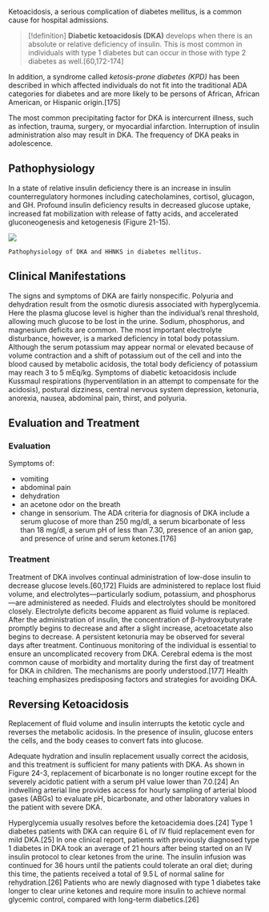 Ketoacidosis, a serious complication of diabetes mellitus, is a common cause for hospital admissions. 
>[!definition]
>**Diabetic ketoacidosis (DKA)** develops when there is an absolute or relative deficiency of insulin. This is most common in individuals with type 1 diabetes but can occur in those with type 2 diabetes as well.[60,172-174]
>

In addition, a syndrome called _ketosis-prone diabetes (KPD)_ has been described in which affected individuals do not fit into the traditional ADA categories for diabetes and are more likely to be persons of African, African American, or Hispanic origin.[175] 

The most common precipitating factor for DKA is intercurrent illness, such as infection, trauma, surgery, or myocardial infarction. 
Interruption of insulin administration also may result in DKA. 
The frequency of DKA peaks in adolescence.

## Pathophysiology
In a state of relative insulin deficiency there is an increase in insulin counterregulatory hormones including catecholamines, cortisol, glucagon, and GH. 
Profound insulin deficiency results in decreased glucose uptake, increased fat mobilization with release of fatty acids, and accelerated gluconeogenesis and ketogenesis (Figure 21-15). 

![](https://sherpath-prod-bookxmlir.s3.amazonaws.com/B978-0-323-06584-9-key/9780323065849/BODY/B9780323065849000218/main.assets/images/gr15.jpg?X-Amz-Algorithm=AWS4-HMAC-SHA256&X-Amz-Date=20240209T194353Z&X-Amz-SignedHeaders=host&X-Amz-Expires=18000&X-Amz-Credential=AKIAVKN46MQBWN3UOBCX%2F20240209%2Fus-east-1%2Fs3%2Faws4_request&X-Amz-Signature=eb8c9e0b3632ec0415f1a12f6bffa5eaf5654d52032f537013671a9671569c00)

`Pathophysiology of DKA and HHNKS in diabetes mellitus.`

## Clinical Manifestations
The signs and symptoms of DKA are fairly nonspecific. Polyuria and dehydration result from the osmotic diuresis associated with hyperglycemia. Here the plasma glucose level is higher than the individual’s renal threshold, allowing much glucose to be lost in the urine. Sodium, phosphorus, and magnesium deficits are common. The most important electrolyte disturbance, however, is a marked deficiency in total body potassium. Although the serum potassium may appear normal or elevated because of volume contraction and a shift of potassium out of the cell and into the blood caused by metabolic acidosis, the total body deficiency of potassium may reach 3 to 5 mEq/kg. Symptoms of diabetic ketoacidosis include Kussmaul respirations (hyperventilation in an attempt to compensate for the acidosis), postural dizziness, central nervous system depression, ketonuria, anorexia, nausea, abdominal pain, thirst, and polyuria.
## Evaluation and Treatment
### Evaluation
Symptoms of: 
- vomiting
- abdominal pain
- dehydration
- an acetone odor on the breath
- change in sensorium. The ADA criteria for diagnosis of DKA include a serum glucose of more than 250 mg/dl, a serum bicarbonate of less than 18 mg/dl, a serum pH of less than 7.30, presence of an anion gap, and presence of urine and serum ketones.[176]
### Treatment
Treatment of DKA involves continual administration of low-dose insulin to decrease glucose levels.[60,172] Fluids are administered to replace lost fluid volume, and electrolytes—particularly sodium, potassium, and phosphorus—are administered as needed. Fluids and electrolytes should be monitored closely. Electrolyte deficits become apparent as fluid volume is replaced. After the administration of insulin, the concentration of β-hydroxybutyrate promptly begins to decrease and after a slight increase, acetoacetate also begins to decrease. A persistent ketonuria may be observed for several days after treatment. Continuous monitoring of the individual is essential to ensure an uncomplicated recovery from DKA. Cerebral edema is the most common cause of morbidity and mortality during the first day of treatment for DKA in children. The mechanisms are poorly understood.[177] Health teaching emphasizes predisposing factors and strategies for avoiding DKA.

## Reversing Ketoacidosis

Replacement of fluid volume and insulin interrupts the ketotic cycle and reverses the metabolic acidosis. In the presence of insulin, glucose enters the cells, and the body ceases to convert fats into glucose.

Adequate hydration and insulin replacement usually correct the acidosis, and this treatment is sufficient for many patients with DKA. As shown in Figure 24-3, replacement of bicarbonate is no longer routine except for the severely acidotic patient with a serum pH value lower than 7.0.[24] An indwelling arterial line provides access for hourly sampling of arterial blood gases (ABGs) to evaluate pH, bicarbonate, and other laboratory values in the patient with severe DKA.

Hyperglycemia usually resolves before the ketoacidemia does.[24] Type 1 diabetes patients with DKA can require 6 L of IV fluid replacement even for mild DKA.[25] In one clinical report, patients with previously diagnosed type 1 diabetes in DKA took an average of 21 hours after being started on an IV insulin protocol to clear ketones from the urine. The insulin infusion was continued for 36 hours until the patients could tolerate an oral diet; during this time, the patients received a total of 9.5 L of normal saline for rehydration.[26] Patients who are newly diagnosed with type 1 diabetes take longer to clear urine ketones and require more insulin to achieve normal glycemic control, compared with long-term diabetics.[26]